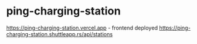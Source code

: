 # ping-charging-station

<https://ping-charging-station.vercel.app> - frontend deployed
<https://ping-charging-station.shuttleapp.rs/api/stations>
